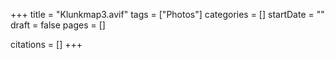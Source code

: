 +++
title = "Klunkmap3.avif"
tags = ["Photos"]
categories = []
startDate = ""
draft = false
pages = []

citations = []
+++
